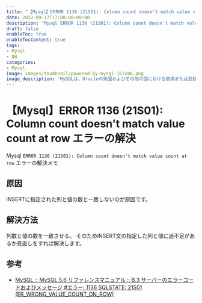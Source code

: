 ```yaml
---
title: "【Mysql】ERROR 1136 (21S01): Column count doesn't match value count at row のエラー解決方法"
date: 2022-09-17T17:00:00+09:00
description: "Mysql ERROR 1136 (21S01): Column count doesn't match value count at row のエラーの解決メモ"
draft: false
enableToc: true
enableTocContent: true
tags: 
- Mysql
- DB
categories: 
- Mysql
image: images/thumbnail/powered-by-mysql-167x86.png
image_description: 'MySQLは、Oracleの米国およびその他の国における商標または登録商標です。'
---
```


# 【Mysql】ERROR 1136 (21S01): Column count doesn't match value count at row エラーの解決
Mysql `ERROR 1136 (21S01): Column count doesn't match value count at row` エラーの解決メモ

## 原因
INSERTに指定された列と値の数と一致しないのが原因です。

## 解決方法
列数と値の数を一致させる。
そのためINSERT文の指定した列と値に過不足があるか見直しをすれば解決します。

## 参考
* <a href="https://dev.mysql.com/doc/refman/5.6/ja/error-messages-server.html#error_er_wrong_value_count_on_row" target="_blank" rel="nofollow noopener">MySQL :: MySQL 5.6 リファレンスマニュアル :: B.3 サーバーのエラーコードおよびメッセージ #エラー: 1136 SQLSTATE: 21S01 (ER_WRONG_VALUE_COUNT_ON_ROW)</a>
